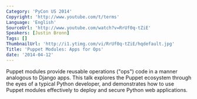 ```yaml
---
Category: 'PyCon US 2014'
Copyright: 'http://www.youtube.com/t/terms'
Language: 'English'
SourceUrl: 'http://www.youtube.com/watch?v=RrUf0q-tZiE'
Speakers: [Justin Bronn]
Tags: []
ThumbnailUrl: 'http://i1.ytimg.com/vi/RrUf0q-tZiE/hqdefault.jpg'
Title: 'Puppet Modules: Apps for Ops'
date: '2014-04-12'
---
```

Puppet modules provide reusable operations ("ops") code in a manner analogous to Django apps. This talk explores the Puppet ecosystem through the eyes of a typical Python developer, and demonstrates how to use Puppet modules effectively to deploy and secure Python web applications.
